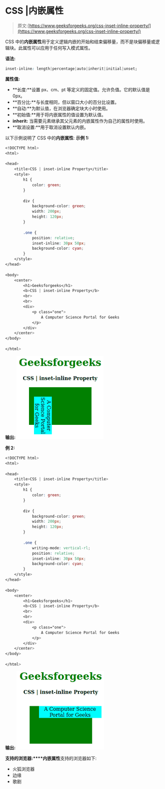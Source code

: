 # CSS |内嵌属性

> 原文:[https://www.geeksforgeeks.org/css-inset-inline-property/](https://www.geeksforgeeks.org/css-inset-inline-property/)

CSS 中的**内嵌属性**用于定义逻辑内嵌的开始和结束偏移量，而不是块偏移量或逻辑块。此属性可以应用于任何写入模式属性。

**语法:**

```css
inset-inline: length|percentage|auto|inherit|initial|unset;
```

**属性值:**

*   **长度:**设置 px、cm、pt 等定义的固定值。允许负值。它的默认值是 0px。
*   **百分比:**与长度相同，但以窗口大小的百分比设置。
*   **自动:**为默认值，在浏览器确定块大小时使用。
*   **初始值:**用于将内嵌属性的值设置为默认值。
*   **inherit:** 当需要元素继承其父元素的内嵌属性作为自己的属性时使用。
*   **取消设置:**用于取消设置默认内嵌。

以下示例说明了 CSS 中的**内嵌属性**:
**示例 1:**

```css
<!DOCTYPE html>
<html>

<head>
    <title>CSS | inset-inline Property</title>
    <style>
        h1 {
            color: green;
        }

        div {
            background-color: green;
            width: 200px;
            height: 120px;
        }

        .one {
            position: relative;
            inset-inline: 30px 50px;
            background-color: cyan;
        }
    </style>
</head>

<body>
    <center>
        <h1>Geeksforgeeks</h1>
        <b>CSS | inset-inline Property</b>
        <br>
        <br>
        <div>
            <p class="one">
                A Computer Science Portal for Geeks
            </p>
        </div>
    </center>
</body>

</html>
```

**输出:**
![](img/6373312bc26b40aa426ce08647491a6b.png)

**例 2:**

```css
<!DOCTYPE html>
<html>

<head>
    <title>CSS | inset-inline Property</title>
    <style>
        h1 {
            color: green;
        }

        div {
            background-color: green;
            width: 200px;
            height: 120px;
        }

        .one {
            writing-mode: vertical-rl;
            position: relative;
            inset-inline: 30px 50px;
            background-color: cyan;
        }
    </style>
</head>

<body>
    <center>
        <h1>Geeksforgeeks</h1>
        <b>CSS | inset-inline Property</b>
        <br>
        <br>
        <div>
            <p class="one">
                A Computer Science Portal for Geeks
            </p>
        </div>
    </center>
</body>

</html>                    
```

**输出:**
![](img/39ad1239bebd2bc68538533509d1e01f.png)

**支持的浏览器:****内嵌属性**支持的浏览器如下:

*   火狐浏览器
*   边缘
*   歌剧